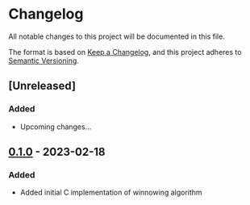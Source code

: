 # Changelog

All notable changes to this project will be documented in this file.

The format is based on [Keep a Changelog](https://keepachangelog.com/en/1.0.0/),
and this project adheres to [Semantic Versioning](https://semver.org/spec/v2.0.0.html).

## [Unreleased]
### Added
- Upcoming changes...


## [0.1.0] - 2023-02-18
### Added
- Added initial C implementation of winnowing algorithm

[0.1.0]: https://github.com/scanoss/scanoss.py/compare/v0.0.1...v0.1.0
